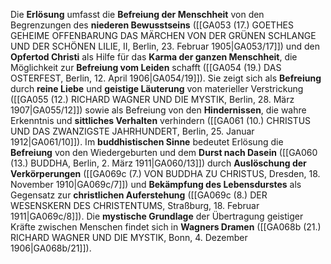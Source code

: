 
Die **Erlösung** umfasst die **Befreiung der Menschheit** von den Begrenzungen des **niederen Bewusstseins** ([[GA053 (17.) GOETHES GEHEIME OFFENBARUNG DAS MÄRCHEN VON DER GRÜNEN SCHLANGE UND DER SCHÖNEN LILIE, II, Berlin, 23. Februar 1905|GA053/17]]) und den **Opfertod Christi** als Hilfe für das **Karma der ganzen Menschheit**, die Möglichkeit zur **Befreiung vom Leiden** schafft ([[GA054 (19.) DAS OSTERFEST, Berlin, 12. April 1906|GA054/19]]). Sie zeigt sich als **Befreiung** durch **reine Liebe** und **geistige Läuterung** von materieller Verstrickung ([[GA055 (12.) RICHARD WAGNER UND DIE MYSTIK, Berlin, 28. März 1907|GA055/12]]) sowie als Befreiung von den **Hindernissen**, die wahre Erkenntnis und **sittliches Verhalten** verhindern ([[GA061 (10.) CHRISTUS UND DAS ZWANZIGSTE JAHRHUNDERT, Berlin, 25. Januar 1912|GA061/10]]). Im **buddhistischen Sinne** bedeutet Erlösung die **Befreiung** von den Wiedergeburten und dem **Durst nach Dasein** ([[GA060 (13.) BUDDHA, Berlin, 2. März 1911|GA060/13]]) durch **Auslöschung der Verkörperungen** ([[GA069c (7.) VON BUDDHA ZU CHRISTUS, Dresden, 18. November 1910|GA069c/7]]) und **Bekämpfung des Lebensdurstes** als Gegensatz zur **christlichen Auferstehung** ([[GA069c (8.) DER WESENSKERN DES CHRISTENTUMS, Straßburg, 18. Februar 1911|GA069c/8]]). Die **mystische Grundlage** der Übertragung geistiger Kräfte zwischen Menschen findet sich in **Wagners Dramen** ([[GA068b (21.) RICHARD WAGNER UND DIE MYSTIK, Bonn, 4. Dezember 1906|GA068b/21]]).
